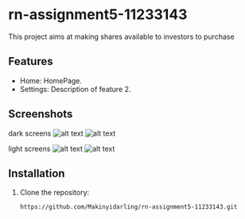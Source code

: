 # rn-assignment5-11233143

This project aims at making shares available to investors to purchase

## Features

- Home: HomePage.
- Settings: Description of feature 2.

## Screenshots
dark screens
![alt text](image.png)
![alt text](image-1.png)

light screens
![alt text](image-2.png)
![alt text](image-3.png)

## Installation

1. Clone the repository:
   ```sh
   https://github.com/Makinyidarling/rn-assignment5-11233143.git
